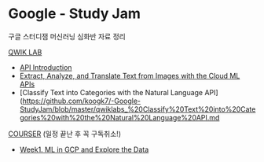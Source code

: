 # Google - Study Jam
구글 스터디잼 머신러닝 심화반 자료 정리



[QWIK LAB](https://www.qwiklabs.com/quests/32?catalog_rank=%7B%22rank%22%3A1%2C%22num_filters%22%3A0%2C%22has_search%22%3Atrue%7D&search_id=2730532)

- [API Introduction](https://github.com/koogk7/-Google-StudyJam/blob/master/API-Introduction.md)
- [Extract, Analyze, and Translate Text from Images with the Cloud ML APIs](https://github.com/koogk7/-Google-StudyJam/blob/master/Extract-Analyze-and-Translate-Text.md)
- [Classify Text into Categories with the Natural Language API](https://github.com/koogk7/-Google-StudyJam/blob/master/qwiklabs_%20Classify%20Text%20into%20Categories%20with%20the%20Natural%20Language%20API.md

[COURSER](https://www.coursera.org/) (일정 끝난 후 꼭 구독취소!)
- [Week1. ML in GCP and Explore the Data](https://github.com/koogk7/-Google-StudyJam/blob/master/MlL_GCP_ExploreData/ML-in-GCP-And-Explore-the-Data.md)
